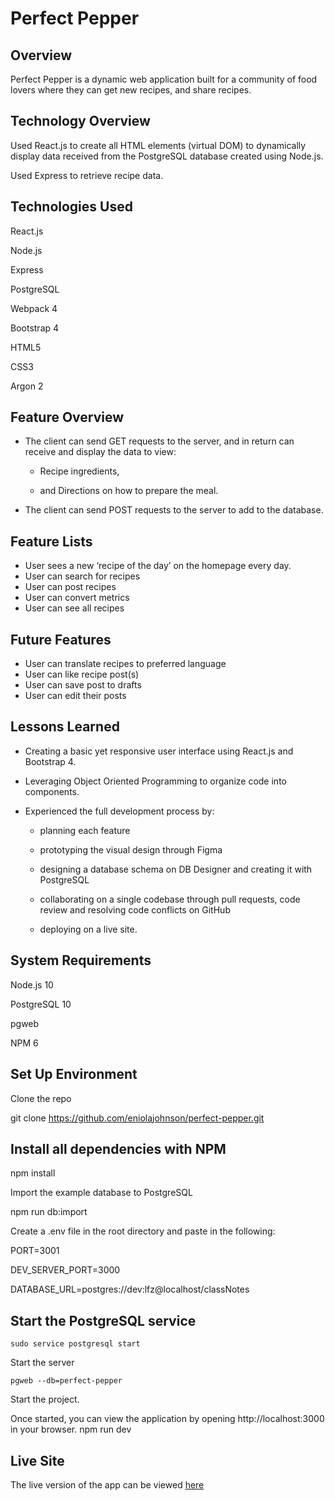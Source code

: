 # Perfect Pepper

## Overview
Perfect Pepper is a dynamic web application built for a community of food lovers where they can get new recipes, and share recipes.

## Technology Overview

Used React.js to create all HTML elements (virtual DOM) to dynamically display data received from the PostgreSQL database created using Node.js.

Used Express to retrieve recipe data.

## Technologies Used

React.js

Node.js

Express

PostgreSQL

Webpack 4

Bootstrap 4

HTML5

CSS3

Argon 2

## Feature Overview
* The client can send GET requests to the server, and in return can receive and display the data to view:

  * Recipe ingredients,

  * and Directions on how to prepare the meal.

* The client can send POST requests to the server to add to the database.


## Feature Lists

* User sees a new ‘recipe of the day’ on the homepage every day.
* User can search for recipes
* User can post recipes
* User can convert metrics 
* User can see all recipes

## Future Features

* User can translate recipes to preferred language
* User can like recipe post(s)
* User can save post to drafts
* User can edit their posts



## Lessons Learned
* Creating a basic yet responsive user interface using React.js and Bootstrap 4.

* Leveraging Object Oriented Programming to organize code into components.

* Experienced the full development process by:

  * planning each feature

  * prototyping the visual design through Figma

  * designing a database schema on DB Designer and creating it with PostgreSQL

  * collaborating on a single codebase through pull requests, code review and resolving code conflicts on GitHub
  * deploying on a live site.

## System Requirements
Node.js 10

PostgreSQL 10

pgweb

NPM 6

## Set Up Environment
Clone the repo

git clone https://github.com/eniolajohnson/perfect-pepper.git

## Install all dependencies with NPM
npm install

Import the example database to PostgreSQL

npm run db:import

Create a .env file in the root directory and paste in the following:

PORT=3001

DEV_SERVER_PORT=3000

DATABASE_URL=postgres://dev:lfz@localhost/classNotes

## Start the PostgreSQL service
````
sudo service postgresql start
````
Start the server
````
pgweb --db=perfect-pepper
````
Start the project. 

Once started, you can view the application by opening http://localhost:3000 in your browser.
npm run dev


## Live Site
The live version of the app can be viewed [here](https://perfect-pepper.herokuapp.com)
 
